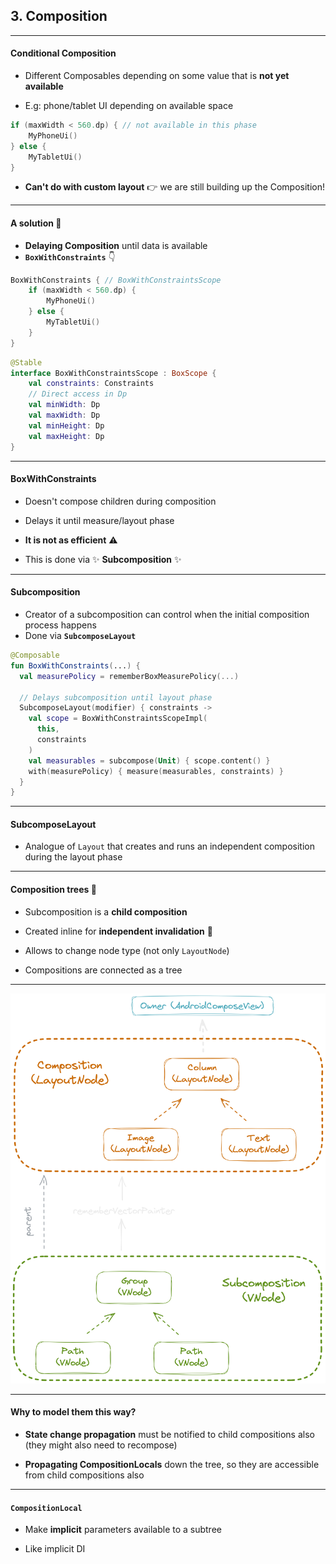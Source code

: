 <!-- .slide: data-scene="Slides" -->
## **3. Composition**

---

#### **Conditional Composition**

* Different Composables depending on some value that is **not yet available**

* E.g: phone/tablet UI depending on available space

```kotlin
if (maxWidth < 560.dp) { // not available in this phase
    MyPhoneUi()
} else {
    MyTabletUi()
}
```

* **Can't do with custom layout** 👉 we are still building up the Composition!

---

#### A **solution** 🤩

* **Delaying Composition** until data is available
* **`BoxWithConstraints`** 👇

```kotlin
BoxWithConstraints { // BoxWithConstraintsScope
    if (maxWidth < 560.dp) {
        MyPhoneUi()
    } else {
        MyTabletUi()
    }
}
```

```kotlin
@Stable
interface BoxWithConstraintsScope : BoxScope {
    val constraints: Constraints
    // Direct access in Dp
    val minWidth: Dp
    val maxWidth: Dp
    val minHeight: Dp
    val maxHeight: Dp
}
```

---

#### **BoxWithConstraints**

* Doesn't compose children during composition

* Delays it until measure/layout phase

* **It is not as efficient** ⚠️

* This is done via ✨ **Subcomposition** ✨

---

#### **Subcomposition**

* Creator of a subcomposition can control when the initial composition process happens
* Done via **`SubcomposeLayout`**

```kotlin
@Composable
fun BoxWithConstraints(...) {
  val measurePolicy = rememberBoxMeasurePolicy(...)

  // Delays subcomposition until layout phase
  SubcomposeLayout(modifier) { constraints ->
    val scope = BoxWithConstraintsScopeImpl(
      this,
      constraints
    )
    val measurables = subcompose(Unit) { scope.content() }
    with(measurePolicy) { measure(measurables, constraints) }
  }
}
```

---

#### **SubcomposeLayout**

* Analogue of `Layout` that creates and runs an independent composition during the layout phase

---

#### **Composition trees** 🌲

* Subcomposition is a **child composition**

* Created inline for **independent invalidation** 🔄

* Allows to change node type (not only `LayoutNode`)

* Compositions are connected as a tree

---

<img src="slides/images/composition_trees.png" width=550 />

---

#### **Why** to model them this way?

* **State change propagation** must be notified to child compositions also (they might also need to recompose)

* **Propagating CompositionLocals** down the tree, so they are accessible from child compositions also

---

#### **`CompositionLocal`**

* Make **implicit** parameters available to a subtree

* Like implicit DI